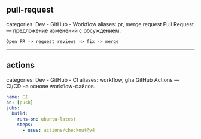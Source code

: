 ## pull-request
categories: Dev - GitHub - Workflow
aliases: pr, merge request
Pull Request — предложение изменений с обсуждением.
```text
Open PR -> request reviews -> fix -> merge
```

---

## actions
categories: Dev - GitHub - CI
aliases: workflow, gha
GitHub Actions — CI/CD на основе workflow-файлов.
```yaml
name: CI
on: [push]
jobs:
  build:
    runs-on: ubuntu-latest
    steps:
      - uses: actions/checkout@v4
```
